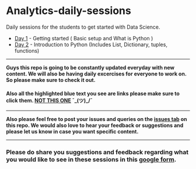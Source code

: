 # Analytics-daily-sessions

Daily sessions for the students to get started with Data Science.

- [Day 1](./Day1) - Getting started ( Basic setup and What is Python )
- [Day 2](./Day2) - Introduction to Python (Includes List, Dictionary, tuples, functions)

------

**Guys this repo is going to be constantly updated everyday with new content. We will also be having daily excercises for everyone to work on. So please make sure to check it out.**

#### Also all the highlighted blue text you see are links please make sure to click them. [NOT THIS ONE](https://google.com)  ¯\_(ツ)_/¯

------

**Also please feel free to post your issues and queries on the [issues tab](https://github.com/analytics-club-iitm/Daily-Sessions/issues) on this repo. We would also love to hear your feedback or suggestions and please let us know in case you want specific content.**

------

### Please do share you suggestions and feedback regarding what you would like to see in these sessions in this [google form](https://forms.gle/8G9j9C6BbFW5FFiZA).
